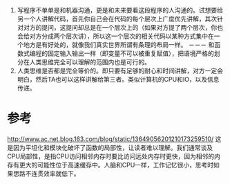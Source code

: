 1. 写程序不单单是和机器沟通，更是和未来要看这段程序的人沟通的。试想要给另一个人讲解代码，首先你自己会在代码的每个层次上广度优先讲解，其次针对对方的提问，这提问却总是在一个层次上的（如果对方提了两个层次，你也会给对方分成两个层次讲），所以这一个层次的相关代码以某种方式集中在一个地方是有好处的，就像我们真实世界所谓有条理的布局一样。   －－－ 和函数式编程的固定输入输出一样（即变量不可以被重复赋值），把语境严格的划分在人类思维完全可以理解的范围内也是可行的。
2. 人类思维是否都是完全等价的。即只要有足够的耐心和时间讲解，对方一定会明白，然后TA也可以这样讲解给第三者。类似计算机的CPU和IO，以及信息传递。

# 参考
http://www.ac.net.blog.163.com/blog/static/13649056201210173259510/
这是因为平坦化和模块化破坏了函数的局部性，让读者难以理解。我们通常谈及CPU局部性，是指CPU访问相邻内存时要比访问远处内存时更快，因为相邻的内存有更大的可能性位于高速缓存中。人脑和CPU一样，工作记忆很小，思考时如果思路不连贯效率就低下。

